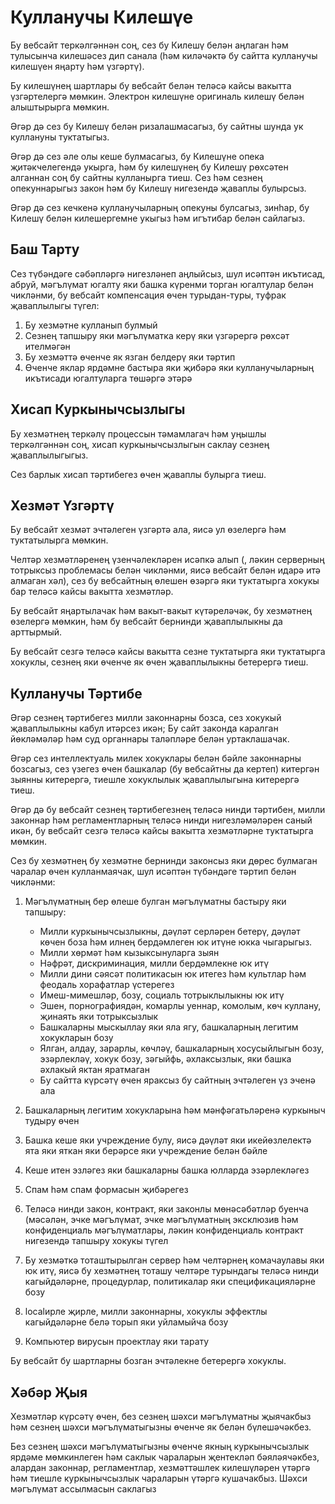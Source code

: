 # Кулланучы Килешүе

Бу вебсайт теркәлгәннән соң, сез бу Килешү белән аңлаган һәм тулысынча килешәсез дип санала (һәм киләчәктә бу сайтта кулланучы килешүен яңарту һәм үзгәртү).

Бу килешүнең шартлары бу вебсайт белән теләсә кайсы вакытта үзгәртелергә мөмкин. Электрон килешүне оригиналь килешү белән алыштырырга мөмкин.

Әгәр дә сез бу Килешү белән ризалашмасагыз, бу сайтны шунда ук куллануны туктатыгыз.

Әгәр дә сез әле олы кеше булмасагыз, бу Килешүне опека җитәкчелегендә укырга, һәм бу килешүнең бу Килешү рөхсәтен алганнан соң бу сайтны кулланырга тиеш. Сез һәм сезнең опекуннарыгыз закон һәм бу Килешү нигезендә җаваплы булырсыз.

Әгәр дә сез кечкенә кулланучыларның опекуны булсагыз, зинһар, бу Килешү белән килешергемне укыгыз һәм игътибар белән сайлагыз.

## Баш Тарту

Сез түбәндәге сәбәпләргә нигезләнеп аңлыйсыз, шул исәптән икътисад, абруй, мәгълүмат югалту яки башка күренми торган югалтулар белән чикләнми, бу вебсайт компенсация өчен турыдан-туры, туфрак җаваплылыгы түгел:

1. Бу хезмәтне кулланып булмый
1. Сезнең тапшыру яки мәгълүматка керү яки үзгәрергә рөхсәт ителмәгән
1. Бу хезмәттә өченче як язган белдерү яки тәртип
1. Өченче яклар ярдәмне бастыра яки җибәрә яки кулланучыларның икътисади югалтуларга төшәргә этәрә

## Хисап Куркынычсызлыгы

Бу хезмәтнең теркәлү процессын тәмамлагач һәм уңышлы теркәлгәннән соң, хисап куркынычсызлыгын саклау сезнең җаваплылыгыгыз.

Сез барлык хисап тәртибегез өчен җаваплы булырга тиеш.

## Хезмәт Үзгәртү

Бу вебсайт хезмәт эчтәлеген үзгәртә ала, яисә ул өзелергә һәм туктатылырга мөмкин.

Челтәр хезмәтләренең үзенчәлекләрен исәпкә алып (, ләкин серверның тотрыксыз проблемасы белән чикләнми, яисә вебсайт белән идарә итә алмаган хәл), сез бу вебсайтның өлешен өзәргә яки туктатырга хокукы бар теләсә кайсы вакытта хезмәтләр.

Бу вебсайт яңартылачак һәм вакыт-вакыт күтәреләчәк, бу хезмәтнең өзелергә мөмкин, һәм бу вебсайт бернинди җаваплылыкны да арттырмый.

Бу вебсайт сезгә теләсә кайсы вакытта сезне туктатырга яки туктатырга хокуклы, сезнең яки ​​өченче як өчен җаваплылыкны бетерергә тиеш.

## Кулланучы Тәртибе

Әгәр сезнең тәртибегез милли законнарны бозса, сез хокукый җаваплылыкны кабул итәрсез икән; Бу сайт законда каралган йөкләмәләр һәм суд органнары таләпләре белән уртаклашачак.

Әгәр сез интеллектуаль милек хокуклары белән бәйле законнарны бозсагыз, сез үзегез өчен башкалар (бу вебсайтны да кертеп) китергән зыянны китерергә, тиешле хокуклылык җаваплылыгына китерергә тиеш.

Әгәр дә бу вебсайт сезнең тәртибегезнең теләсә нинди тәртибен, милли законнар һәм регламентларның теләсә нинди нигезләмәләрен саный икән, бу вебсайт сезгә теләсә кайсы вакытта хезмәтләрне туктатырга мөмкин.

Сез бу хезмәтнең бу хезмәтне бернинди законсыз яки дөрес булмаган чаралар өчен кулланмаячак, шул исәптән түбәндәге тәртип белән чикләнми:

1. Мәгълүматның бер өлеше булган мәгълүматны бастыру яки тапшыру:

   * Милли куркынычсызлыкны, дәүләт серләрен бетерү, дәүләт көчен боза һәм илнең бердәмлеген юк итүне юкка чыгарыгыз.
   * Милли хөрмәт һәм кызыксынуларга зыян
   * Нәфрәт, дискриминация, милли бердәмлекне юк итү
   * Милли дини сәясәт политикасын юк итегез һәм культлар һәм феодаль хорафатлар үстерегез
   * Имеш-мимешләр, бозу, социаль тотрыклылыкны юк итү
   * Эшен, порнографиядән, комарлы уеннар, комолым, көч куллану, җинаять яки тотрыксызлык
   * Башкаларны мыскыллау яки яла ягу, башкаларның легитим хокукларын бозу
   * Ялган, алдау, зарарлы, көчләү, башкаларның хосусыйлыгын бозу, эзәрлекләү, хокук бозу, зәгыйфь, әхлаксызлык, яки башка әхлакый яктан яратмаган
   * Бу сайтта күрсәтү өчен яраксыз бу сайтның эчтәлеген үз эченә ала

1. Башкаларның легитим хокукларына һәм мәнфәгатьләренә куркыныч тудыру өчен
1. Башка кеше яки учреждение булу, яисә дәүләт яки икейөзлелектә ята яки яткан яки берәрсе яки учреждение белән бәйле
1. Кеше итен эзләгез яки башкаларны башка юлларда эзәрлекләгез
1. Спам һәм спам формасын җибәрегез
1. Теләсә нинди закон, контракт, яки законлы мөнәсәбәтләр буенча (мәсәлән, эчке мәгълүмат, эчке мәгълүматның эксклюзив һәм конфиденциаль мәгълүматлары, ләкин конфиденциаль контракт нигезендә тапшыру хокукы түгел
1. Бу хезмәткә тоташтырылган сервер һәм челтәрнең комачаулавы яки юк итү, яисә бу хезмәтнең тоташу челтәре турындагы теләсә нинди кагыйдәләрне, процедурлар, политикалар яки спецификацияләрне бозу
1. localирле җирле, милли законнарны, хокуклы эффектлы кагыйдәләрне белә торып яки уйламыйча бозу
1. Компьютер вирусын проектлау яки тарату

Бу вебсайт бу шартларны бозган эчтәлекне бетерергә хокуклы.

## Хәбәр Җыя

Хезмәтләр күрсәтү өчен, без сезнең шәхси мәгълүматны җыячакбыз һәм сезнең шәхси мәгълүматыгызны өченче як белән бүлешәчәкбез.

Без сезнең шәхси мәгълүматыгызны өченче якның куркынычсызлык ярдәме мөмкинлеген һәм саклык чараларын җентекләп бәяләячәкбез, алардан законнар, регламентлар, хезмәттәшлек килешүләрен үтәргә һәм тиешле куркынычсызлык чараларын үтәргә кушачакбыз. Шәхси мәгълүмат ассылмасын саклагыз